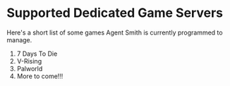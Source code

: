# Supported Dedicated Game Servers

Here's a short list of some games Agent Smith is currently programmed to manage.

1. 7 Days To Die
2. V-Rising
3. Palworld
4. More to come!!!